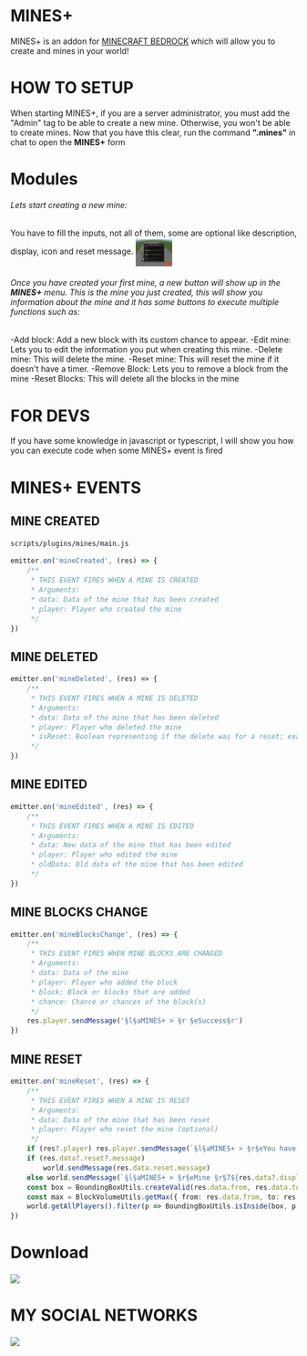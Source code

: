 # MINES+
MINES+ is an addon for [MINECRAFT BEDROCK](https://www.microsoft.com/es-ec/p/minecraft-for-windows/9nblggh2jhxj?activetab=pivot:overviewtab) which will allow you to create and mines in your world! 
# HOW TO SETUP
When starting MINES+, if you are a server administrator, you must add the "Admin" tag to be able to create a new mine. Otherwise, you won't be able to create mines. Now that you have this clear, run the command **".mines"** in chat to open the **MINES+** form

# Modules

###### Lets start creating a new mine: <br>
You have to fill the inputs, not all of them, some are optional like description, display, icon and reset message.
<a href="#modules" target="blank"><img align="center" src="assets/create_menu.png" height="50" /></a>

###### Once you have created your first mine, a new button will show up in the **MINES+** menu. This is the mine you just created, this will show you information about the mine and it has some buttons to execute multiple functions such as:
-Add block: Add a new block with its custom chance to appear.
-Edit mine: Lets you to edit the information you put when creating this mine.
-Delete mine: This will delete the mine.
-Reset mine: This will reset the mine if it doesn't have a timer.
-Remove Block: Lets you to remove a block from the mine
-Reset Blocks: This will delete all the blocks in the mine

# FOR DEVS
If you have some knowledge in javascript or typescript, I will show you how you can execute code when some MINES+ event is fired

# MINES+ EVENTS

## MINE CREATED
```scripts/plugins/mines/main.js```

```ts
emitter.on('mineCreated', (res) => {
    /**
     * THIS EVENT FIRES WHEN A MINE IS CREATED
     * Arguments:
     * data: Data of the mine that has been created
     * player: Player who created the mine
     */
})
```

## MINE DELETED
```ts
emitter.on('mineDeleted', (res) => {
    /**
     * THIS EVENT FIRES WHEN A MINE IS DELETED
     * Arguments:
     * data: Data of the mine that has been deleted
     * player: Player who deleted the mine
     * isReset: Boolean representing if the delete was for a reset; example: add new blocks.
     */
})
```

## MINE EDITED
```ts
emitter.on('mineEdited', (res) => {
    /**
     * THIS EVENT FIRES WHEN A MINE IS EDITED
     * Arguments:
     * data: New data of the mine that has been edited
     * player: Player who edited the mine
     * oldData: Old data of the mine that has been edited
     */
})
```

## MINE BLOCKS CHANGE
```ts
emitter.on('mineBlocksChange', (res) => {
    /**
     * THIS EVENT FIRES WHEN MINE BLOCKS ARE CHANGED
     * Arguments:
     * data: Data of the mine
     * player: Player who added the block
     * block: Block or blocks that are added
     * chance: Chance or chances of the block(s)
     */
    res.player.sendMessage('§l§aMINES+ > §r §eSuccess§r')
})
```

## MINE RESET
```ts
emitter.on('mineReset', (res) => {
    /**
     * THIS EVENT FIRES WHEN A MINE IS RESET
     * Arguments:
     * data: Data of the mine that has been reset
     * player: Player who reset the mine (optional)
     */
    if (res?.player) res.player.sendMessage(`§l§aMINES+ > §r§eYou have reset the mine §r§7${res.data?.display ? res.data?.display : res.data.name}§r`)
    if (res.data?.reset?.message)
        world.sendMessage(res.data.reset.message)
    else world.sendMessage(`§l§aMINES+ > §r§eMine §r§7${res.data?.display ? res.data?.display : res.data.name}§r §ehas been reset!§r`);
    const box = BoundingBoxUtils.createValid(res.data.from, res.data.to)
    const max = BlockVolumeUtils.getMax({ from: res.data.from, to: res.data.to })
    world.getAllPlayers().filter(p => BoundingBoxUtils.isInside(box, p.location)).forEach(p => p.teleport(new Vector(p.location.x, max.y + 1, p.location.z)))
})
```

# Download
<a href="https://www.mediafire.com/file/y6qmg6174es9wo6/KITS_API_v2.3.mcaddon/file" target="blank"><img align="center" src="https://cdn.worldvectorlogo.com/logos/mediafire-1-3.svg" height="50" /></a>

# MY SOCIAL NETWORKS
<a href="https://www.youtube.com/channel/UCcb6TseFTpboFwgZM737IGA" target="blank"><img align="center" src="https://upload.wikimedia.org/wikipedia/commons/e/ef/Youtube_logo.png" height="50" /></a>
